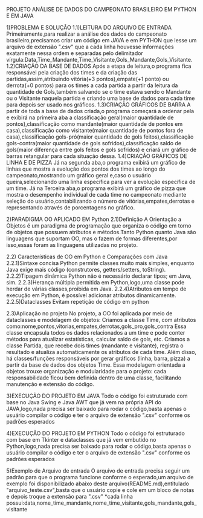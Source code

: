 PROJETO ANÁLISE DE DADOS DO CAMPEONATO BRASILEIRO EM PYTHON E EM JAVA

1)PROBLEMA E SOLUÇÃO
1.1)LEITURA DO ARQUIVO DE ENTRADA
Primeiramente,para realizar a análise dos dados do campeonato brasileiro,precisamos criar um código em JAVA e em PYTHON que lesse um arquivo de extensão ".csv" que a cada linha houvesse informações exatamente nessa ordem e separadas pelo delimitador vírgula:Data,Time_Mandante,Time_Visitante,Gols_Mandante,Gols_Visitante.
1.2)CRIAÇÃO DA BASE DE DADOS
Após a etapa de leitura,o programa fica responsável pela criação dos times e da criação das partidas,assim,atribuindo vitória(+3 pontos),empate(+1 ponto) ou derrota(+0 pontos) para os times a cada partida a partir da leitura da quantidade de Gols,também salvando se o time estava sendo o Mandante ou o Visitante naquela partida e criando uma base de dados para cada time para depois ser usado nos gráficos.
1.3)CRIAÇÃO GRÁFICOS DE BARRA
A partir de toda a base de dados criada,o programa começará a ordenar pela e exibirá na primeira aba a classificação geral(maior quantidade de pontos),classificação como mandante(maior quantidade de pontos em casa),classificação como visitante(maior quantidade de pontos fora de casa),classificação gols-pró(maior quantidade de gols feitos),classificação gols-contra(maior quantidade de gols sofridos),classificação saldo de gols(maior diferença entre gols feitos e gols sofridos) e criará um gráfico de barras retangular para cada situação dessa.
1.4)CRIAÇÃO GRÁFICOS DE LINHA E DE PIZZA
Já na segunda aba,o programa exibirá um gráfico de linhas que mostra a evolução dos pontos dos times ao longo do campeonato,mostrando um gráfico geral e,caso o usuário queira,selecionando uma linha específica para ver a evolução específica de um time.
Já na Terceira aba,o programa exibirá um gráfico de pizza que mostra o desempenho individual de cada time no campeonato mediante seleção do usuário,contabilizando o número de vitórias,empates,derrotas e representando através de porcentagens no gráfico.

2)PARADIGMA OO APLICADO EM Python
2.1)Definição
A Orientação a Objetos é um paradigma de programação que organiza o código em torno de objetos que possuem atributos e métodos.Tanto Python quanto Java são linguagens que suportam OO, mas o fazem de formas diferentes,por isso,essas foram as linguagens utilizadas no projeto.

2.2) Características de OO em Python e Comparações com Java
2.2.1)Sintaxe concisa
Python permite classes muito mais simples, enquanto Java exige mais código (construtores, getters/setters, toString).
2.2.2)Tipagem dinâmica
Python não é necessário declarar tipos; em Java, sim.
2.2.3)Herança múltipla
permitida em Python,logo,uma classe pode herdar de várias classes,proibida em Java.
2.2.4)Atributos em tempo de execução
em Python, é possível adicionar atributos dinamicamente.
2.2.5)Dataclasses
Evitam repetição de código em python

2.3)Aplicação no projeto
No projeto, a OO foi aplicada por meio de dataclasses e modelagem de objetos:
Criamos a classe Time, com atributos como:nome,pontos,vitorias,empates,derrotas,gols_pro,gols_contra
Essa classe encapsula todos os dados relacionados a um time e pode conter métodos para atualizar estatísticas, calcular saldo de gols, etc.
Criamos a classe Partida, que recebe dois times (mandante e visitante), registra o resultado e atualiza automaticamente os atributos de cada time.
Além disso, há classes/funções responsáveis por gerar gráficos (linha, barra, pizza) a partir da base de dados dos objetos Time.
Essa modelagem orientada a objetos trouxe organização e modularidade para o projeto: cada responsabilidade ficou bem definida dentro de uma classe, facilitando manutenção e extensão do código.

3)EXECUÇÃO DO PROJETO EM JAVA
Todo o código foi estruturado com base no Java Swing e Java AWT que já vem na própria API do JAVA,logo,nada precisa ser baixado para rodar o código,basta apenas o usuário compilar o código e ter o arquivo de extensão ".csv" conforme os padrões esperados

4)EXECUÇÃO DO PROJETO EM PYTHON
Todo o código foi estruturado com base em Tkinter e dataclasses que já vem embutido no Python,logo,nada precisa ser baixado para rodar o código,basta apenas o usuário compilar o código e ter o arquivo de extensão ".csv" conforme os padrões esperados

5)Exemplo de Arquivo de entrada
O arquivo de entrada precisa seguir um padrão para que o programa funcione conforme o esperado,um arquivo de exemplo foi disponibilizado abaixo deste arquivo(README.md),entitulado "arquivo_teste.csv",basta que o usuário copie e cole em um bloco de notas e depois troque a extensão para ".csv"
*cada linha possui:data,nome_time_mandante,nome_time_visitante,gols_mandante,gols_visitante






